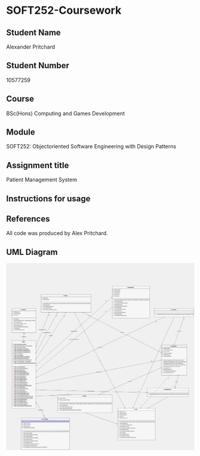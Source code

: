 # SOFT252-Coursework
## Student Name
Alexander Pritchard

## Student Number 
10577259

## Course
BSc(Hons) Computing and Games Development

## Module
SOFT252: Objectoriented Software Engineering with Design Patterns

## Assignment title
Patient Management System

## Instructions for usage

## References
All code was produced by Alex Pritchard.

## UML Diagram
![UML Diagram](https://github.com/alexpritc/general-practitioner-app/blob/master/UML%20diagram.png)
